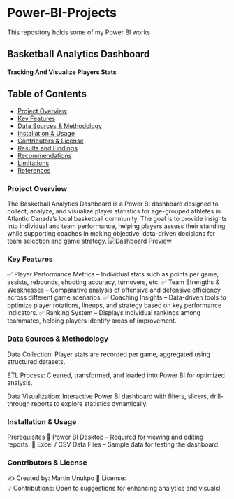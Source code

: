 # Power-BI-Projects
This repository holds some of my Power BI works

## Basketball Analytics Dashboard
#### Tracking And Visualize Players Stats


## Table of Contents
- [Project Overview](#project-overview)
- [Key Features](#key-features)
- [Data Sources & Methodology](#data-sources-and-methodology)
- [Installation & Usage](#installation-and-usage)
- [Contributors & License](#contributors-and-license)
- [Results and Findings](#results-and-findings)
- [Recommendations](#recommendations)
- [Limitations](#limitations)
- [References](#references)

### **Project Overview** 
The Basketball Analytics Dashboard is a Power BI dashboard designed to collect, analyze, and visualize player statistics for age-grouped athletes in Atlantic Canada’s local basketball community. The goal is to provide insights into individual and team performance, helping players assess their standing while supporting coaches in making objective, data-driven decisions for team selection and game strategy. 
![Dashboard Preview](assets/overview.png)

### **Key Features**

✅ Player Performance Metrics – Individual stats such as points per game, assists, rebounds, shooting accuracy, turnovers, etc. 
✅ Team Strengths & Weaknesses – Comparative analysis of offensive and defensive efficiency across different game scenarios. 
✅ Coaching Insights – Data-driven tools to optimize player rotations, lineups, and strategy based on key performance indicators. 
✅ Ranking System – Displays individual rankings among teammates, helping players identify areas of improvement.


### **Data Sources & Methodology**
Data Collection: Player stats are recorded per game, aggregated using structured datasets.

ETL Process: Cleaned, transformed, and loaded into Power BI for optimized analysis.

Data Visualization: Interactive Power BI dashboard with filters, slicers, drill-through reports to explore statistics dynamically.


### **Installation & Usage**

Prerequisites
🔹 Power BI Desktop – Required for viewing and editing reports. 
🔹 Excel / CSV Data Files – Sample data for testing the dashboard.


### **Contributors & License**

✍️ Created by: Martin Unukpo 
🔹 License:  
💡 Contributions: Open to suggestions for enhancing analytics and visuals!
